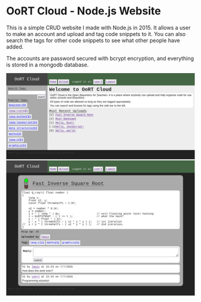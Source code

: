 # OoRT Cloud - Node.js Website

This is a simple CRUD website I made with Node.js in 2015. It allows a user to make an account and upload and tag code snippets to it. You can also search the tags for other code snippets to see what other people have added.

The accounts are password secured with bcrypt encryption, and everything is stored in a mongodb database.

![Home Page](screenshots/home%20page.png)
![Code Snippets Page - Fast Inverse Square Root](screenshots/fast%20inverse%20square%20root.png)
